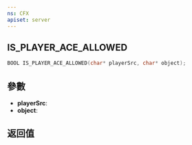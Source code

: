 ```yaml
---
ns: CFX
apiset: server
---
```

## IS_PLAYER_ACE_ALLOWED

```c
BOOL IS_PLAYER_ACE_ALLOWED(char* playerSrc, char* object);
```


## 參數
* **playerSrc**: 
* **object**: 

## 返回值
